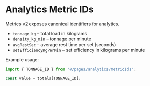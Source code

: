 # Analytics Metric IDs

Metrics v2 exposes canonical identifiers for analytics.

- `tonnage_kg` – total load in kilograms
- `density_kg_min` – tonnage per minute
 - `avgRestSec` – average rest time per set (seconds)
 - `setEfficiencyKgPerMin` – set efficiency in kilograms per minute

Example usage:

```ts
import { TONNAGE_ID } from '@/pages/analytics/metricIds';

const value = totals[TONNAGE_ID];
```
